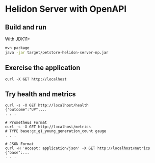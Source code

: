 # Helidon Server with OpenAPI

## Build and run

With JDK11+
```bash
mvn package
java -jar target/petstore-helidon-server-mp.jar
```

## Exercise the application

```
curl -X GET http://localhost

```

## Try health and metrics

```
curl -s -X GET http://localhost/health
{"outcome":"UP",...
. . .

# Prometheus Format
curl -s -X GET http://localhost/metrics
# TYPE base:gc_g1_young_generation_count gauge
. . .

# JSON Format
curl -H 'Accept: application/json' -X GET http://localhost/metrics
{"base":...
. . .
```